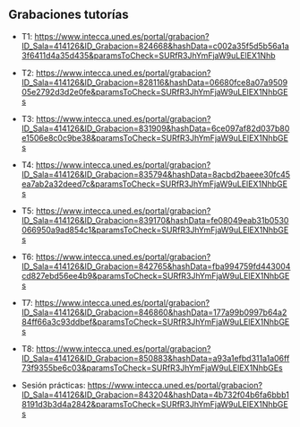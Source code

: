 ## Grabaciones tutorías
- T1: https://www.intecca.uned.es/portal/grabacion?ID_Sala=414126&ID_Grabacion=824668&hashData=c002a35f5d5b56a1a3f6411d4a35d435&paramsToCheck=SURfR3JhYmFjaW9uLElEX1Nhb
- T2: https://www.intecca.uned.es/portal/grabacion?ID_Sala=414126&ID_Grabacion=828116&hashData=06680fce8a07a950905e2792d3d2e0fe&paramsToCheck=SURfR3JhYmFjaW9uLElEX1NhbGEs
- T3: https://www.intecca.uned.es/portal/grabacion?ID_Sala=414126&ID_Grabacion=831909&hashData=6ce097af82d037b80e1506e8c0c9be38&paramsToCheck=SURfR3JhYmFjaW9uLElEX1NhbGEs
- T4: https://www.intecca.uned.es/portal/grabacion?ID_Sala=414126&ID_Grabacion=835794&hashData=8acbd2baeee30fc45ea7ab2a32deed7c&paramsToCheck=SURfR3JhYmFjaW9uLElEX1NhbGEs
- T5: https://www.intecca.uned.es/portal/grabacion?ID_Sala=414126&ID_Grabacion=839170&hashData=fe08049eab31b0530066950a9ad854c1&paramsToCheck=SURfR3JhYmFjaW9uLElEX1NhbGEs
- T6: https://www.intecca.uned.es/portal/grabacion?ID_Sala=414126&ID_Grabacion=842765&hashData=fba994759fd443004cd827ebd56ee4b9&paramsToCheck=SURfR3JhYmFjaW9uLElEX1NhbGEs
- T7: https://www.intecca.uned.es/portal/grabacion?ID_Sala=414126&ID_Grabacion=846860&hashData=177a99b0997b64a284ff66a3c93ddbef&paramsToCheck=SURfR3JhYmFjaW9uLElEX1NhbGEs
- T8: https://www.intecca.uned.es/portal/grabacion?ID_Sala=414126&ID_Grabacion=850883&hashData=a93a1efbd311a1a06ff73f9355be6c03&paramsToCheck=SURfR3JhYmFjaW9uLElEX1NhbGEs

- Sesión prácticas: https://www.intecca.uned.es/portal/grabacion?ID_Sala=414126&ID_Grabacion=843204&hashData=4b732f04b6fa6bbb18191d3b3d4a2842&paramsToCheck=SURfR3JhYmFjaW9uLElEX1NhbGEs